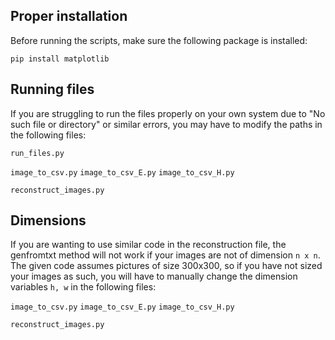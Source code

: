 ## Proper installation
Before running the scripts, make sure the following package is installed:

```pip install matplotlib```

## Running files
If you are struggling to run the files properly on your own system due to "No such file or directory" or similar errors, you may have to modify the paths in the following files:

```run_files.py```

```image_to_csv.py```
```image_to_csv_E.py```
```image_to_csv_H.py```

```reconstruct_images.py```

## Dimensions
If you are wanting to use similar code in the reconstruction file, the genfromtxt method will not work if your images are not of dimension `n x n`. The given code assumes pictures of size 300x300, so if you have not sized your images as such, you will have to manually change the dimension variables `h, w` in the following files:

```image_to_csv.py```
```image_to_csv_E.py```
```image_to_csv_H.py```

```reconstruct_images.py```
